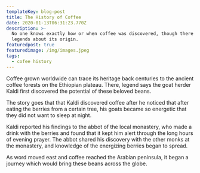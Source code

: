 ```yaml
---
templateKey: blog-post
title: The History of Coffee
date: 2020-01-13T06:31:23.770Z
description: >-
  No one knows exactly how or when coffee was discovered, though there are many
  legends about its origin.
featuredpost: true
featuredimage: /img/images.jpeg
tags:
  - cofee history
---
```

Coffee grown worldwide can trace its heritage back centuries to the ancient coffee forests on the Ethiopian plateau. There, legend says the goat herder Kaldi first discovered the potential of these beloved beans.

The story goes that that Kaldi discovered coffee after he noticed that after eating the berries from a certain tree, his goats became so energetic that they did not want to sleep at night.

Kaldi reported his findings to the abbot of the local monastery, who made a drink with the berries and found that it kept him alert through the long hours of evening prayer. The abbot shared his discovery with the other monks at the monastery, and knowledge of the energizing berries began to spread.

As word moved east and coffee reached the Arabian peninsula, it began a journey which would bring these beans across the globe.
